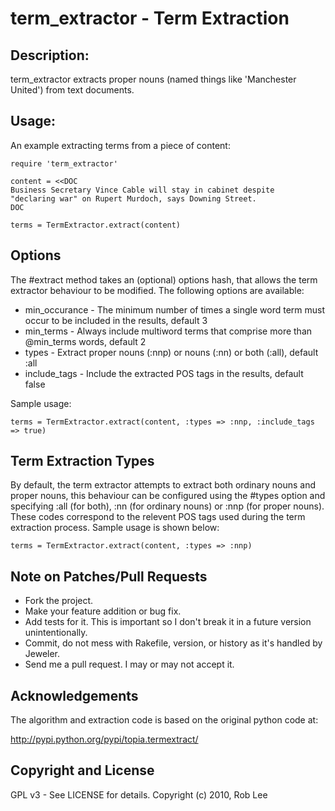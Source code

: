 # term_extractor - Term Extraction

## Description:

term_extractor extracts proper nouns (named things like 'Manchester United') from text documents.

## Usage:

An example extracting terms from a piece of content:

    require 'term_extractor'

    content = <<DOC
    Business Secretary Vince Cable will stay in cabinet despite
    "declaring war" on Rupert Murdoch, says Downing Street.
    DOC

    terms = TermExtractor.extract(content)

## Options

The #extract method takes an (optional) options hash, that allows the term extractor behaviour to be modified.  The following options are available:

* min_occurance - The minimum number of times a single word term must occur to be included in the results, default 3
* min_terms - Always include multiword terms that comprise more than @min_terms words, default 2
* types - Extract proper nouns (:nnp) or nouns (:nn) or both (:all), default :all
* include_tags - Include the extracted POS tags in the results, default false

Sample usage:

    terms = TermExtractor.extract(content, :types => :nnp, :include_tags => true)

## Term Extraction Types

By default, the term extractor attempts to extract both ordinary nouns and proper nouns, this behaviour can be configured using the #types option and specifying :all (for both), :nn (for ordinary nouns) or :nnp (for proper nouns).  These codes correspond to the relevent POS tags used during the term extraction process.  Sample usage is shown below:

    terms = TermExtractor.extract(content, :types => :nnp)

## Note on Patches/Pull Requests

* Fork the project.
* Make your feature addition or bug fix.
* Add tests for it. This is important so I don't break it in a future version unintentionally.
* Commit, do not mess with Rakefile, version, or history as it's handled by Jeweler.
* Send me a pull request. I may or may not accept it.

## Acknowledgements

The algorithm and extraction code is based on the original python code at:

http://pypi.python.org/pypi/topia.termextract/

## Copyright and License

GPL v3 - See LICENSE for details.
Copyright (c) 2010, Rob Lee

